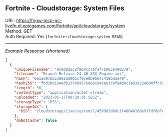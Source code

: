 ## Fortnite - Cloudstorage: System Files

URL: https://fngw-mcp-gc-livefn.ol.epicgames.com/fortnite/api/cloudstorage/system \
Method: GET \
Auth Required: Yes (`fortnite:cloudstorage:system READ`)

---

_Example Response (shortened)_

```json
[
  {
    "uniqueFilename": "0c0d0d2c2f9b4cc7bfaf7b065b490279",
    "filename": "Branch-Release-24.40_XSX_Engine.ini",
    "hash": "6e5ad97b5538e2dd905cf0ce8b8b64c418bdaa49",
    "hash256": "fbd2b01948d9137009576a66c845a03c9fa4d8c3a93a32a0d4ffc5908bc8eeac",
    "length": 56,
    "contentType": "application/octet-stream",
    "uploaded": "2023-05-17T08:20:36.565Z",
    "storageType": "DSS",
    "storageIds": {
      "DSS": "cloudstorage/Live/system/1/459902d8dc1f4004816de9f7df8b7e46-0c0d0d2c2f9b4cc7bfaf7b065b490279"
    },
    "doNotCache": false
  }
]
```
